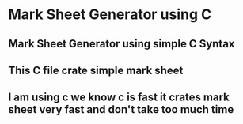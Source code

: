 # Mark Sheet Generator using  C
## Mark Sheet Generator using simple C Syntax
## This C file crate simple mark sheet 
## I am using c we know c is fast it crates mark sheet very fast and don't take too much time 
